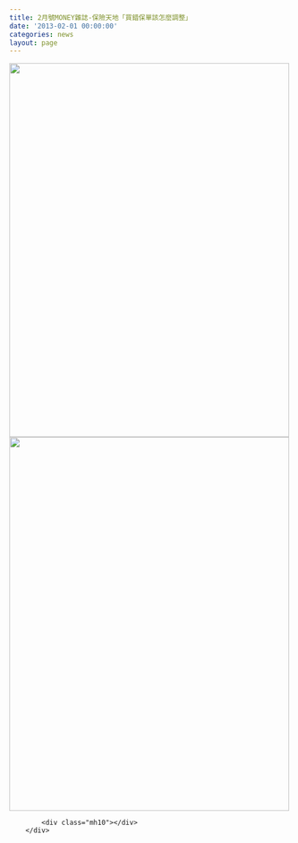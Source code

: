 ```yaml
---
title: 2月號MONEY雜誌-保險天地「買錯保單該怎麼調整」
date: '2013-02-01 00:00:00'
categories: news
layout: page
---
```


<div class="text">
			<div>
	<img alt="" src="http://www.leishan.com.tw/UserFiles/images/Money%E9%8C%A2No65--%E8%B2%B7%E9%8C%AF%E4%BF%9D%E5%96%AE%E8%A9%B2%E6%80%8E%E9%BA%BC%E8%AA%BF%E6%95%B4%EF%BC%9F-01.jpg" style="width: 500px; height: 667px;"></div>
<div>
	<img alt="" src="http://www.leishan.com.tw/UserFiles/images/Money%E9%8C%A2No65--%E8%B2%B7%E9%8C%AF%E4%BF%9D%E5%96%AE%E8%A9%B2%E6%80%8E%E9%BA%BC%E8%AA%BF%E6%95%B4%EF%BC%9F-02.jpg" style="width: 500px; height: 667px;"></div>

			<div class="mh10"></div>
		</div>